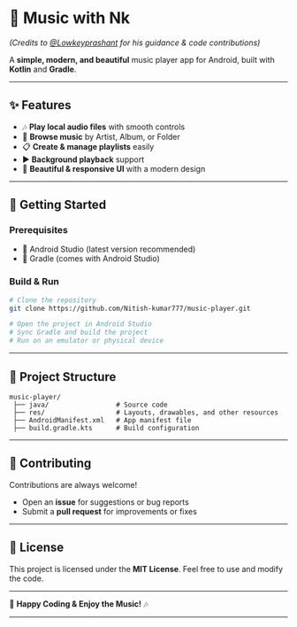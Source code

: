 # 🎵 Music with Nk

*(Credits to [@Lowkeyprashant](https://github.com/Lowkeyprashant) for his guidance & code contributions)*

A **simple, modern, and beautiful** music player app for Android, built with **Kotlin** and **Gradle**.

---

## ✨ Features

* 🎶 **Play local audio files** with smooth controls
* 📂 **Browse music** by Artist, Album, or Folder
* 📋 **Create & manage playlists** easily
* ▶ **Background playback** support
* 🎨 **Beautiful & responsive UI** with a modern design

---

## 🚀 Getting Started

### **Prerequisites**

* 📌 Android Studio (latest version recommended)
* 📌 Gradle (comes with Android Studio)

### **Build & Run**

```bash
# Clone the repository
git clone https://github.com/Nitish-kumar777/music-player.git

# Open the project in Android Studio
# Sync Gradle and build the project
# Run on an emulator or physical device
```

---

## 📂 Project Structure

```
music-player/
 ├── java/                 # Source code
 ├── res/                  # Layouts, drawables, and other resources
 ├── AndroidManifest.xml   # App manifest file
 ├── build.gradle.kts      # Build configuration
```

---

## 🤝 Contributing

Contributions are always welcome!

* Open an **issue** for suggestions or bug reports
* Submit a **pull request** for improvements or fixes

---

## 📜 License

This project is licensed under the **MIT License**.
Feel free to use and modify the code.

---

💙 **Happy Coding & Enjoy the Music!** 🎶

---
